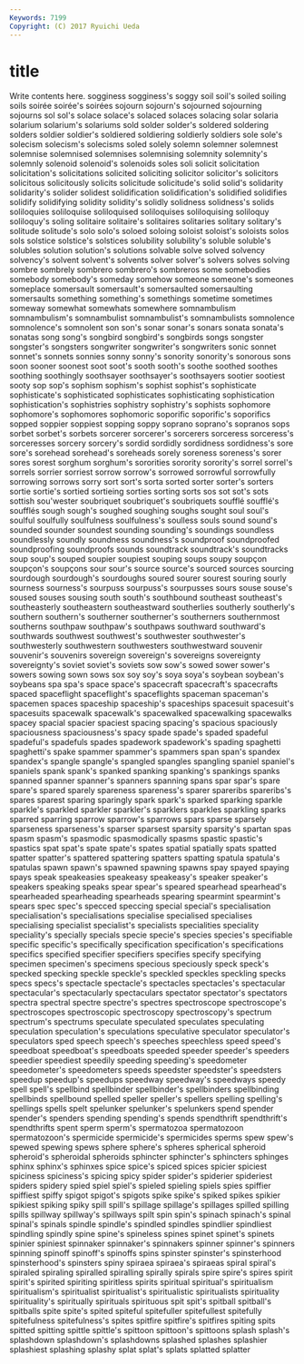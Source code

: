 ```yaml
---
Keywords: 7199 
Copyright: (C) 2017 Ryuichi Ueda
---
```


# title

Write contents here.
 sogginess sogginess's soggy soil
soil's soiled soiling soils soirée soirée's soirées sojourn sojourn's sojourned
sojourning sojourns sol sol's solace solace's solaced solaces solacing solar
solaria solarium solarium's solariums sold solder solder's soldered soldering solders
soldier soldier's soldiered soldiering soldierly soldiers sole sole's solecism solecism's
solecisms soled solely solemn solemner solemnest solemnise solemnised solemnises solemnising
solemnity solemnity's solemnly solenoid solenoid's solenoids soles soli solicit solicitation
solicitation's solicitations solicited soliciting solicitor solicitor's solicitors solicitous solicitously solicits
solicitude solicitude's solid solid's solidarity solidarity's solider solidest solidification solidification's
solidified solidifies solidify solidifying solidity solidity's solidly solidness solidness's solids
soliloquies soliloquise soliloquised soliloquises soliloquising soliloquy soliloquy's soling solitaire solitaire's
solitaires solitaries solitary solitary's solitude solitude's solo solo's soloed soloing
soloist soloist's soloists solos sols solstice solstice's solstices solubility solubility's
soluble soluble's solubles solution solution's solutions solvable solve solved solvency
solvency's solvent solvent's solvents solver solver's solvers solves solving sombre
sombrely sombrero sombrero's sombreros some somebodies somebody somebody's someday somehow
someone someone's someones someplace somersault somersault's somersaulted somersaulting somersaults something
something's somethings sometime sometimes someway somewhat somewhats somewhere somnambulism somnambulism's
somnambulist somnambulist's somnambulists somnolence somnolence's somnolent son son's sonar sonar's
sonars sonata sonata's sonatas song song's songbird songbird's songbirds songs
songster songster's songsters songwriter songwriter's songwriters sonic sonnet sonnet's sonnets
sonnies sonny sonny's sonority sonority's sonorous sons soon sooner soonest
soot soot's sooth sooth's soothe soothed soothes soothing soothingly soothsayer
soothsayer's soothsayers sootier sootiest sooty sop sop's sophism sophism's sophist
sophist's sophisticate sophisticate's sophisticated sophisticates sophisticating sophistication sophistication's sophistries sophistry
sophistry's sophists sophomore sophomore's sophomores sophomoric soporific soporific's soporifics sopped
soppier soppiest sopping soppy soprano soprano's sopranos sops sorbet sorbet's
sorbets sorcerer sorcerer's sorcerers sorceress sorceress's sorceresses sorcery sorcery's sordid
sordidly sordidness sordidness's sore sore's sorehead sorehead's soreheads sorely soreness
soreness's sorer sores sorest sorghum sorghum's sororities sorority sorority's sorrel
sorrel's sorrels sorrier sorriest sorrow sorrow's sorrowed sorrowful sorrowfully sorrowing
sorrows sorry sort sort's sorta sorted sorter sorter's sorters sortie
sortie's sortied sortieing sorties sorting sorts sos sot sot's sots
sottish sou'wester soubriquet soubriquet's soubriquets soufflé soufflé's soufflés sough sough's
soughed soughing soughs sought soul soul's soulful soulfully soulfulness soulfulness's
soulless souls sound sound's sounded sounder soundest sounding sounding's soundings
soundless soundlessly soundly soundness soundness's soundproof soundproofed soundproofing soundproofs sounds
soundtrack soundtrack's soundtracks soup soup's souped soupier soupiest souping soups
soupy soupçon soupçon's soupçons sour sour's source source's sourced sources
sourcing sourdough sourdough's sourdoughs soured sourer sourest souring sourly sourness
sourness's sourpuss sourpuss's sourpusses sours souse souse's soused souses sousing
south south's southbound southeast southeast's southeasterly southeastern southeastward southerlies southerly
southerly's southern southern's southerner southerner's southerners southernmost southerns southpaw southpaw's
southpaws southward southward's southwards southwest southwest's southwester southwester's southwesterly southwestern
southwesters southwestward souvenir souvenir's souvenirs sovereign sovereign's sovereigns sovereignty sovereignty's
soviet soviet's soviets sow sow's sowed sower sower's sowers sowing
sown sows sox soy soy's soya soya's soybean soybean's soybeans
spa spa's space space's spacecraft spacecraft's spacecrafts spaced spaceflight spaceflight's
spaceflights spaceman spaceman's spacemen spaces spaceship spaceship's spaceships spacesuit spacesuit's
spacesuits spacewalk spacewalk's spacewalked spacewalking spacewalks spacey spacial spacier spaciest
spacing spacing's spacious spaciously spaciousness spaciousness's spacy spade spade's spaded
spadeful spadeful's spadefuls spades spadework spadework's spading spaghetti spaghetti's spake
spammer spammer's spammers span span's spandex spandex's spangle spangle's spangled
spangles spangling spaniel spaniel's spaniels spank spank's spanked spanking spanking's
spankings spanks spanned spanner spanner's spanners spanning spans spar spar's
spare spare's spared sparely spareness spareness's sparer spareribs spareribs's spares
sparest sparing sparingly spark spark's sparked sparking sparkle sparkle's sparkled
sparkler sparkler's sparklers sparkles sparkling sparks sparred sparring sparrow sparrow's
sparrows spars sparse sparsely sparseness sparseness's sparser sparsest sparsity sparsity's
spartan spas spasm spasm's spasmodic spasmodically spasms spastic spastic's spastics
spat spat's spate spate's spates spatial spatially spats spatted spatter
spatter's spattered spattering spatters spatting spatula spatula's spatulas spawn spawn's
spawned spawning spawns spay spayed spaying spays speak speakeasies speakeasy
speakeasy's speaker speaker's speakers speaking speaks spear spear's speared spearhead
spearhead's spearheaded spearheading spearheads spearing spearmint spearmint's spears spec spec's
specced speccing special special's specialisation specialisation's specialisations specialise specialised specialises
specialising specialist specialist's specialists specialities speciality speciality's specially specials specie
specie's species species's specifiable specific specific's specifically specification specification's specifications
specifics specified specifier specifiers specifies specify specifying specimen specimen's specimens
specious speciously speck speck's specked specking speckle speckle's speckled speckles
speckling specks specs specs's spectacle spectacle's spectacles spectacles's spectacular spectacular's
spectacularly spectaculars spectator spectator's spectators spectra spectral spectre spectre's spectres
spectroscope spectroscope's spectroscopes spectroscopic spectroscopy spectroscopy's spectrum spectrum's spectrums speculate
speculated speculates speculating speculation speculation's speculations speculative speculator speculator's speculators
sped speech speech's speeches speechless speed speed's speedboat speedboat's speedboats
speeded speeder speeder's speeders speedier speediest speedily speeding speeding's speedometer
speedometer's speedometers speeds speedster speedster's speedsters speedup speedup's speedups speedway
speedway's speedways speedy spell spell's spellbind spellbinder spellbinder's spellbinders spellbinding
spellbinds spellbound spelled speller speller's spellers spelling spelling's spellings spells
spelt spelunker spelunker's spelunkers spend spender spender's spenders spending spending's
spends spendthrift spendthrift's spendthrifts spent sperm sperm's spermatozoa spermatozoon spermatozoon's
spermicide spermicide's spermicides sperms spew spew's spewed spewing spews sphere
sphere's spheres spherical spheroid spheroid's spheroidal spheroids sphincter sphincter's sphincters
sphinges sphinx sphinx's sphinxes spice spice's spiced spices spicier spiciest
spiciness spiciness's spicing spicy spider spider's spiderier spideriest spiders spidery
spied spiel spiel's spieled spieling spiels spies spiffier spiffiest spiffy
spigot spigot's spigots spike spike's spiked spikes spikier spikiest spiking
spiky spill spill's spillage spillage's spillages spilled spilling spills spillway
spillway's spillways spilt spin spin's spinach spinach's spinal spinal's spinals
spindle spindle's spindled spindles spindlier spindliest spindling spindly spine spine's
spineless spines spinet spinet's spinets spinier spiniest spinnaker spinnaker's spinnakers
spinner spinner's spinners spinning spinoff spinoff's spinoffs spins spinster spinster's
spinsterhood spinsterhood's spinsters spiny spiraea spiraea's spiraeas spiral spiral's spiraled
spiraling spiralled spiralling spirally spirals spire spire's spires spirit spirit's
spirited spiriting spiritless spirits spiritual spiritual's spiritualism spiritualism's spiritualist spiritualist's
spiritualistic spiritualists spirituality spirituality's spiritually spirituals spirituous spit spit's spitball
spitball's spitballs spite spite's spited spiteful spitefuller spitefullest spitefully spitefulness
spitefulness's spites spitfire spitfire's spitfires spiting spits spitted spitting spittle
spittle's spittoon spittoon's spittoons splash splash's splashdown splashdown's splashdowns splashed
splashes splashier splashiest splashing splashy splat splat's splats splatted splatter

